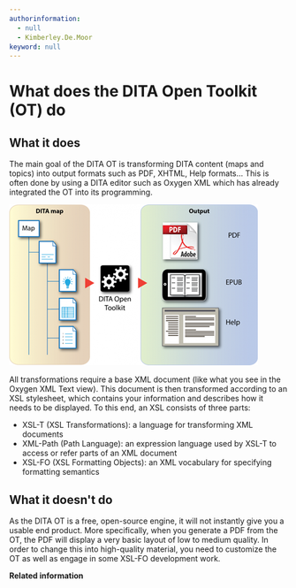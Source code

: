 ```yaml
---
authorinformation:
  - null
  - Kimberley.De.Moor
keyword: null
---
```


# What does the DITA Open Toolkit \(OT\) do

## What it does

The main goal of the DITA OT is transforming DITA content \(maps and topics\) into output formats such as PDF, XHTML, Help formats… This is often done by using a DITA editor such as Oxygen XML which has already integrated the OT into its programming.

![](../../../.gitbook/assets/dita_open_toolkit.png)

All transformations require a base XML document \(like what you see in the Oxygen XML Text view\). This document is then transformed according to an XSL stylesheet, which contains your information and describes how it needs to be displayed. To this end, an XSL consists of three parts:

* XSL-T \(XSL Transformations\): a language for transforming XML documents
* XML-Path \(Path Language\): an expression language used by XSL-T to access or refer parts of an XML document
* XSL-FO \(XSL Formatting Objects\): an XML vocabulary for specifying formatting semantics

## What it doesn't do

As the DITA OT is a free, open-source engine, it will not instantly give you a usable end product. More specifically, when you generate a PDF from the OT, the PDF will display a very basic layout of low to medium quality. In order to change this into high-quality material, you need to customize the OT as well as engage in some XSL-FO development work.

**Related information**

